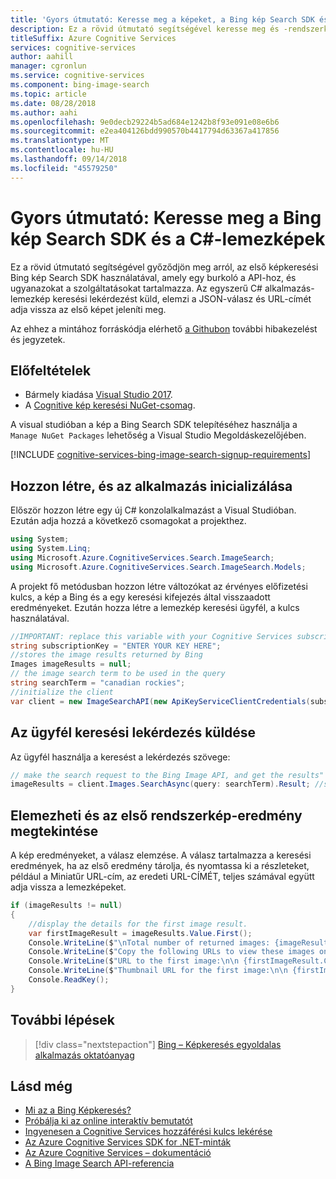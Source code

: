 ```yaml
---
title: 'Gyors útmutató: Keresse meg a képeket, a Bing kép Search SDK és a C# használatával'
description: Ez a rövid útmutató segítségével keresse meg és -rendszerképek keresése a weben a Bing kép Search SDK és a C# segítségével.
titleSuffix: Azure Cognitive Services
services: cognitive-services
author: aahill
manager: cgronlun
ms.service: cognitive-services
ms.component: bing-image-search
ms.topic: article
ms.date: 08/28/2018
ms.author: aahi
ms.openlocfilehash: 9e0decb29224b5ad684e1242b8f93e091e08e6b6
ms.sourcegitcommit: e2ea404126bdd990570b4417794d63367a417856
ms.translationtype: MT
ms.contentlocale: hu-HU
ms.lasthandoff: 09/14/2018
ms.locfileid: "45579250"
---
```

# <a name="quickstart-search-for-images-with-the-bing-image-search-sdk-and-c"></a>Gyors útmutató: Keresse meg a Bing kép Search SDK és a C#-lemezképek

Ez a rövid útmutató segítségével győződjön meg arról, az első képkeresési Bing kép Search SDK használatával, amely egy burkoló a API-hoz, és ugyanazokat a szolgáltatásokat tartalmazza. Az egyszerű C# alkalmazás-lemezkép keresési lekérdezést küld, elemzi a JSON-válasz és URL-címét adja vissza az első képet jeleníti meg.

Az ehhez a mintához forráskódja elérhető [a Githubon](https://github.com/Azure-Samples/cognitive-services-dotnet-sdk-samples/tree/master/BingSearchv7/BingImageSearch) további hibakezelést és jegyzetek.

## <a name="prerequisites"></a>Előfeltételek

* Bármely kiadása [Visual Studio 2017](https://visualstudio.microsoft.com/vs/whatsnew/).
* A [Cognitive kép keresési NuGet-csomag](https://www.nuget.org/packages/Microsoft.Azure.CognitiveServices.Search.ImageSearch/1.2.0).

A visual studióban a kép a Bing Search SDK telepítéséhez használja a `Manage NuGet Packages` lehetőség a Visual Studio Megoldáskezelőjében.

[!INCLUDE [cognitive-services-bing-image-search-signup-requirements](../../../includes/cognitive-services-bing-image-search-signup-requirements.md)]


## <a name="create-and-initialize-the-application"></a>Hozzon létre, és az alkalmazás inicializálása

Először hozzon létre egy új C# konzolalkalmazást a Visual Studióban. Ezután adja hozzá a következő csomagokat a projekthez.

```csharp
using System;
using System.Linq;
using Microsoft.Azure.CognitiveServices.Search.ImageSearch;
using Microsoft.Azure.CognitiveServices.Search.ImageSearch.Models;
```

A projekt fő metódusban hozzon létre változókat az érvényes előfizetési kulcs, a kép a Bing és a egy keresési kifejezés által visszaadott eredményeket. Ezután hozza létre a lemezkép keresési ügyfél, a kulcs használatával.

```csharp
//IMPORTANT: replace this variable with your Cognitive Services subscription key
string subscriptionKey = "ENTER YOUR KEY HERE";
//stores the image results returned by Bing
Images imageResults = null;
// the image search term to be used in the query
string searchTerm = "canadian rockies";
//initialize the client
var client = new ImageSearchAPI(new ApiKeyServiceClientCredentials(subscriptionKey));
```

## <a name="send-a-search-query-using-the-client"></a>Az ügyfél keresési lekérdezés küldése

Az ügyfél használja a keresést a lekérdezés szövege:

```csharp
// make the search request to the Bing Image API, and get the results"
imageResults = client.Images.SearchAsync(query: searchTerm).Result; //search query
```

## <a name="parse-and-view-the-first-image-result"></a>Elemezheti és az első rendszerkép-eredmény megtekintése

A kép eredményeket, a válasz elemzése.
A válasz tartalmazza a keresési eredmények, ha az első eredmény tárolja, és nyomtassa ki a részleteket, például a Miniatűr URL-cím, az eredeti URL-CÍMÉT, teljes számával együtt adja vissza a lemezképeket.  

```csharp
if (imageResults != null)
{
    //display the details for the first image result.
    var firstImageResult = imageResults.Value.First();
    Console.WriteLine($"\nTotal number of returned images: {imageResults.Value.Count}\n");
    Console.WriteLine($"Copy the following URLs to view these images on your browser.\n");
    Console.WriteLine($"URL to the first image:\n\n {firstImageResult.ContentUrl}\n");
    Console.WriteLine($"Thumbnail URL for the first image:\n\n {firstImageResult.ThumbnailUrl}");
    Console.ReadKey();
}
```

## <a name="next-steps"></a>További lépések

> [!div class="nextstepaction"]
> [Bing – Képkeresés egyoldalas alkalmazás oktatóanyag](https://docs.microsoft.com/azure/cognitive-services/bing-image-search/tutorial-bing-image-search-single-page-app)

## <a name="see-also"></a>Lásd még 

* [Mi az a Bing Képkeresés?](https://docs.microsoft.com/azure/cognitive-services/bing-image-search/overview)  
* [Próbálja ki az online interaktív bemutatót](https://azure.microsoft.com/services/cognitive-services/bing-image-search-api/)  
* [Ingyenesen a Cognitive Services hozzáférési kulcs lekérése](https://azure.microsoft.com/try/cognitive-services/?api=bing-image-search-api)  
* [Az Azure Cognitive Services SDK for .NET-minták](https://github.com/Azure-Samples/cognitive-services-dotnet-sdk-samples/tree/master/BingSearchv7)
* [Az Azure Cognitive Services – dokumentáció](https://docs.microsoft.com/azure/cognitive-services)
* [A Bing Image Search API-referencia](https://docs.microsoft.com/rest/api/cognitiveservices/bing-images-api-v7-reference)